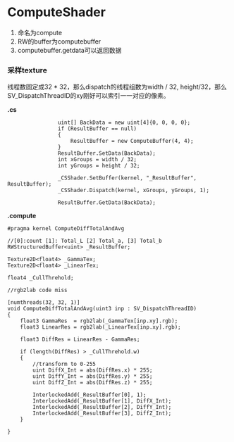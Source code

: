 # ComputeShader

1. 命名为compute
2. RW的buffer为computebuffer
3. computebuffer.getdata可以返回数据

### 采样texture

线程数固定成32 \* 32，那么dispatch的线程组数为width / 32, height/32，那么SV\_DispatchThreadID的xy刚好可以索引一一对应的像素。

**.cs**

```text
                uint[] BackData = new uint[4]{0, 0, 0, 0};
                if (ResultBuffer == null)
                {
                    ResultBuffer = new ComputeBuffer(4, 4);        
                }
                ResultBuffer.SetData(BackData);      
                int xGroups = width / 32;
                int yGroups = height / 32;
                  
                _CSShader.SetBuffer(kernel, "_ResultBuffer", ResultBuffer);
                _CSShader.Dispatch(kernel, xGroups, yGroups, 1);

                ResultBuffer.GetData(BackData);
```

**.compute**

```text
#pragma kernel ComputeDiffTotalAndAvg

//[0]:count [1]: Total_L [2] Total_a, [3] Total_b
RWStructuredBuffer<uint> _ResultBuffer;

Texture2D<float4> _GammaTex;
Texture2D<float4> _LinearTex;

float4 _CullThrehold;

//rgb2lab code miss

[numthreads(32, 32, 1)]
void ComputeDiffTotalAndAvg(uint3 inp : SV_DispatchThreadID)
{
	float3 GammaRes  = rgb2lab(_GammaTex[inp.xy].rgb);
	float3 LinearRes = rgb2lab(_LinearTex[inp.xy].rgb);
	
	float3 DiffRes = LinearRes - GammaRes;
	
	if (length(DiffRes) > _CullThrehold.w)
	{
		//transform to 0-255
		uint DiffX_Int = abs(DiffRes.x) * 255;
		uint DiffY_Int = abs(DiffRes.y) * 255;
		uint DiffZ_Int = abs(DiffRes.z) * 255;

		InterlockedAdd(_ResultBuffer[0], 1);
		InterlockedAdd(_ResultBuffer[1], DiffX_Int);
		InterlockedAdd(_ResultBuffer[2], DiffY_Int);
		InterlockedAdd(_ResultBuffer[3], DiffZ_Int);
	}	

}


```



